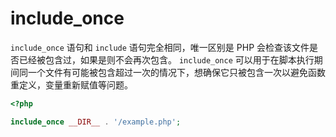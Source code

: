 # include_once

`include_once` 语句和 `include` 语句完全相同，唯一区别是 PHP 会检查该文件是否已经被包含过，如果是则不会再次包含。 `include_once` 可以用于在脚本执行期间同一个文件有可能被包含超过一次的情况下，想确保它只被包含一次以避免函数重定义，变量重新赋值等问题。

```php
<?php

include_once __DIR__ . '/example.php';

```

